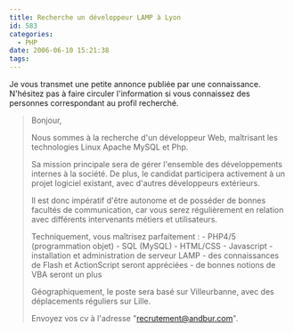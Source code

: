 ```yaml
---
title: Recherche un développeur LAMP à Lyon
id: 583
categories:
  - PHP
date: 2006-06-10 15:21:38
tags:
---
```


Je vous transmet une petite annonce publiée par une connaissance. N'hésitez pas à faire circuler l'information si vous connaissez des personnes correspondant au profil recherché.
 > Bonjour,
> 
>  Nous sommes à la recherche d'un développeur Web, maîtrisant les technologies Linux Apache MySQL et Php.
> 
>  Sa mission principale sera de gérer l'ensemble des développements internes à la société. De plus, le candidat participera activement à un projet logiciel existant, avec d'autres développeurs extérieurs.
> 
>  Il est donc impératif d'être autonome et de posséder de bonnes facultés de communication, car vous serez régulièrement en relation avec différents intervenants métiers et utilisateurs.
> 
>  Techniquement, vous maîtrisez parfaitement&nbsp;: - PHP4/5 (programmation objet) - SQL (MySQL) - HTML/CSS - Javascript - installation et administration de serveur LAMP - des connaissances de Flash et ActionScript seront appréciées - de bonnes notions de VBA seront un plus
> 
>  Géographiquement, le poste sera basé sur Villeurbanne, avec des déplacements réguliers sur Lille.
> 
>  Envoyez vos cv à l'adresse "recrutement@andbur.com".
